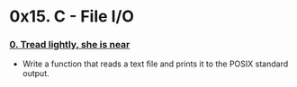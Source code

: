 # 0x15. C - File I/O
### [0. Tread lightly, she is near](./0-read_textfile.c)
* Write a function that reads a text file and prints it to the POSIX standard output.

